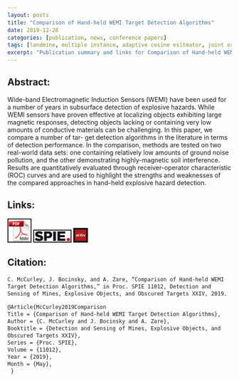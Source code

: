 ```yaml
---
layout: posts
title: "Comparison of Hand-held WEMI Target Detection Algorithms"
date: 2019-12-28
categories: [publication, news, conference papers]
tags: [landmine, multiple instance, adaptive cosine esitmator, joint orthogonal matching pursuits, sectral matched filter, target detection, wide-band electromagnetic induction sensors]
excerpt: "Publication summary and links for Comparison of Hand-held WEMI Target Detection Algorithms"
---
```


## Abstract:

Wide-band Electromagnetic Induction Sensors (WEMI) have been used for a number of years in subsurface detection of explosive hazards. While WEMI sensors have proven effective at localizing objects exhibiting large magnetic responses, detecting objects lacking or containing very low amounts of conductive materials can be challenging. In this paper, we compare a number of tar- get detection algorithms in the literature in terms of detection performance. In the comparison, methods are tested on two real-world data sets: one containing relatively low amounts of ground noise pollution, and the other demonstrating highly-magnetic soil interference. Results are quantitatively evaluated through receiver-operator characteristic (ROC) curves and are used to highlight the strengths and weaknesses of the compared approaches in hand-held explosive hazard detection.

## Links:

<p>
<a href="/publications/McCurley2019Comparison.pdf"><img src="/photos/links/pdf-logo.png" alt="“PDF" height="50" border="2" /></a>
<a href="https://www.spiedigitallibrary.org/conference-proceedings-of-spie/11012/110120U/Comparison-of-hand-held-WEMI-target-detection-algorithms/10.1117/12.2519454.short?SSO=1"><img src="/photos/links/spie-logo.jpg" alt="“SPIE" height="25" border="2" /></a>
<a href="https://arxiv.org/abs/1903.09587"><img src="/photos/links/arxiv.png" alt="“arXiv" height="25" border="4" /></a>
</p>

## Citation:
```
C. McCurley, J. Bocinsky, and A. Zare, “Comparison of Hand-held WEMI Target Detection Algorithms,” in Proc. SPIE 11012, Detection and Sensing of Mines, Explosive Objects, and Obscured Targets XXIV, 2019.
```

```
@Article{McCurley2019Comparison
Title = {Comparison of Hand-held WEMI Target Detection Algorithms},
Author = {C. McCurley and J. Bocinsky and A. Zare},
Booktitle = {Detection and Sensing of Mines, Explosive Objects, and Obscured Targets XXIV},
Series = {Proc. SPIE},
Volume = {11012},
Year = {2019},
Month = {May},
 }
```